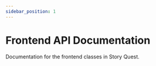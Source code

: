 ```yaml
---
sidebar_position: 1
---
```

# Frontend API Documentation
Documentation for the frontend classes in Story Quest.